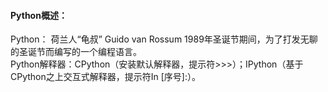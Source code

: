 #### Python概述：
Python：     荷兰人“龟叔” Guido van Rossum 1989年圣诞节期间，为了打发无聊的圣诞节而编写的一个编程语言。  
Python解释器：CPython（安装默认解释器，提示符>>>）；IPython（基于CPython之上交互式解释器，提示符In [序号]:）。  


